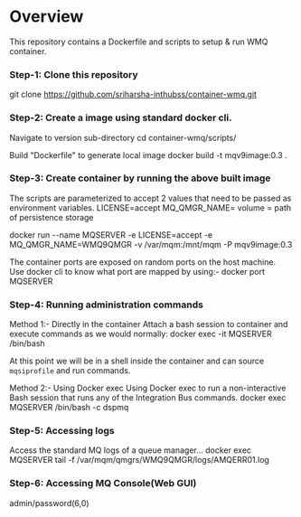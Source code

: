 # Overview

This repository contains a Dockerfile and scripts to setup & run WMQ container.

### Step-1: Clone this repository
git clone https://github.com/sriharsha-inthubss/container-wmq.git
		
### Step-2: Create a image using standard docker cli.
Navigate to version sub-directory 
cd container-wmq/scripts/

Build "Dockerfile" to generate local image
docker build -t mqv9image:0.3 .

### Step-3: Create container by running the above built image

The scripts are parameterized to accept 2 values that need to be passed as environment variables.
LICENSE=accept
MQ_QMGR_NAME=<QMGR NAME>
volume = path of persistence storage

docker run --name MQSERVER -e LICENSE=accept -e MQ_QMGR_NAME=WMQ9QMGR -v /var/mqm:/mnt/mqm -P mqv9image:0.3

The container ports are exposed on random ports on the host machine.  
Use docker cli to know what port are mapped by using:-
docker port MQSERVER

### Step-4: Running administration commands

Method 1:- Directly in the container
Attach a bash session to container and execute commands as we would normally:
docker exec -it MQSERVER /bin/bash

At this point we will be in a shell inside the container and can source `mqsiprofile` and run commands.

Method 2:- Using Docker exec
Using Docker exec to run a non-interactive Bash session that runs any of the Integration Bus commands.
docker exec MQSERVER /bin/bash -c dspmq

### Step-5: Accessing logs

Access the standard MQ logs of a queue manager...
docker exec MQSERVER tail -f /var/mqm/qmgrs/WMQ9QMGR/logs/AMQERR01.log

### Step-6: Accessing MQ Console(Web GUI)

admin/password(6,0)

